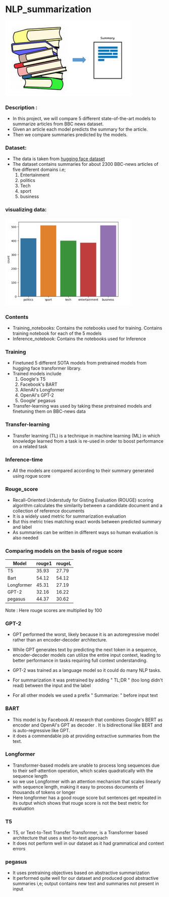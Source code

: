 # NLP_summarization

<img src="https://github.com/piyushjain4/NLP_summarization/blob/main/summarizer.png?raw=true" alt="RLE" width="400" />

### Description :
- In this project, we will compare 5 different state-of-the-art models to summarize articles from BBC news dataset.
- Given an article each model predicts the summary for the article.
- Then we compare summaries predicted by the models.

### Dataset:
- The data is taken from [hugging face dataset](https://huggingface.co/datasets/gopalkalpande/bbc-news-summary)
- The dataset contains summaries for about 2300 BBC-news articles of five different domains i.e;
  1) Entertainment
  2) politics
  3) Tech
  4) sport
  5) business

### visualizing data:
<img src="https://github.com/piyushjain4/NLP_summarization/blob/main/Screenshot%202023-08-10%20221710.png?raw=true" alt="RLE" width="400" />

### Contents
- Training_notebooks:  Contains the notebooks used for training. Contains training notebook for each of the 5 models
- Inference_notebook:  Contains the notebooks used for Inference

### Training
- Finetuned 5 different SOTA models from pretrained models from hugging face transformer library.
- Trained models include
   1) Google's T5
   2) Facebook's BART
   3) AllenAI's Longformer
   4) OpenAI's GPT-2
   5) Google' pegasus
- Transfer-learning was used by taking these pretrained models and finetuning them on BBC-news data
### Transfer-learning
- Transfer learning (TL) is a technique in machine learning (ML) in which knowledge learned from a task is re-used in order to boost performance on a related task

### Inference-time
- All the models are compared according to their summary generated using rogue score

### Rouge_score
- Recall-Oriented Understudy for Gisting Evaluation (ROUGE) scoring algorithm calculates the similarity between a candidate document and a collection of reference documents
- It is a widely used metric for summarization evaluation
- But this metric tries matching exact words between predicted summary and label
- As summaries can be written in different ways so human evaluation is also needed

### Comparing models on the basis of rogue score

| Model | rouge1 | rougeL|
|-------|------------------|-----------------|        
| T5 | 35.93 | 27.79 |
| Bart | 54.12 | 54.12 |
| Longformer | 45.31 | 27.19 |
| GPT-2 | 32.16 | 16.22 |
| pegasus | 44.37 | 30.62 |

Note : Here rouge scores are multiplied by 100

### GPT-2
- GPT performed the worst, likely because it is an autoregressive model rather than an encoder-decoder architecture.
-  While GPT generates text by predicting the next token in a sequence, encoder-decoder models can utilize the entire input context, leading to better performance in tasks requiring full context understanding.
- GPT-2 was trained as a language model so it could do many NLP tasks.
- For summarization it was pretrained by adding " TL;DR " (too long didn't read) between the input and the label

- For all other models we used a prefix " Summarize: " before input text
### BART
- This model is by Facebook AI research that combines Google's BERT as encoder and OpenAI's GPT as decoder .  It is bidirectional like BERT and is auto-regressive like GPT.
- it does a commendable job at providing extractive summaries from the text.

### Longformer
- Transformer-based models are unable to process long sequences due to their self-attention operation, which scales quadratically with the sequence length
- so we use Longformer with an attention mechanism that scales linearly with sequence length, making it easy to process documents of thousands of tokens or longer
- Here longformer has a good rouge score but sentences get repeated in its output which shows that rouge score is not the best metric for evaluation

### T5
- T5, or Text-to-Text Transfer Transformer, is a Transformer based architecture that uses a text-to-text approach
- It does not perform well in our dataset as it had grammatical and context errors

### pegasus
- It uses pretraining objectives based on abstractive summarization
- It performed quite well for our dataset and produced good abstractive summaries i,e; output contains new text and summaries not present in input




